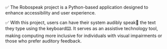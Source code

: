 ✅ The Robospeak project is a Python-based application designed to enhance accessibility and user experience. 

✅ With this project, users can have their system audibly speak🎤 the text they type using the keyboard⌨️. It serves as an assistive technology tool, making computing more inclusive for individuals with visual impairments or those who prefer auditory feedback.


